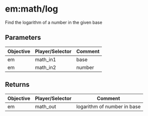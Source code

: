 # em:math/log

Find the logarithm of a number in the given base

## Parameters

| Objective | Player/Selector | Comment |
| --------- | --------------- | ------- |
| em        | math_in1        | base    |
| em        | math_in2        | number  |

## Returns

| Objective | Player/Selector | Comment                     |
| --------- | --------------- | --------------------------- |
| em        | math_out        | logarithm of number in base |
